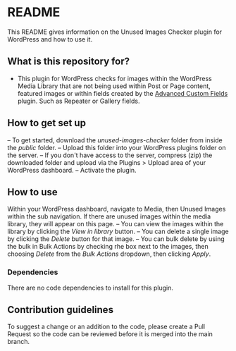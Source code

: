 # README #

This README gives information on the Unused Images Checker plugin for WordPress and how to use it.

## What is this repository for? ##

* This plugin for WordPress checks for images within the WordPress Media Library that are not being used within Post or Page content, featured images or within fields created by the [Advanced Custom Fields](https://www.advancedcustomfields.com/) plugin. Such as Repeater or Gallery fields.

## How to get set up ##

– To get started, download the *unused-images-checker* folder from inside the *public* folder.
– Upload this folder into your WordPress plugins folder on the server.
– If you don't have access to the server, compress (zip) the downloaded folder and upload via the Plugins > Upload area of your WordPress dashboard.
– Activate the plugin.

## How to use ##

Within your WordPress dashboard, navigate to Media, then Unused Images within the sub navigation.
If there are unused images within the media library, they will appear on this page.
– You can view the images within the library by clicking the *View in library* button.
– You can delete a single image by clicking the *Delete* button for that image.
– You can bulk delete by using the bulk in Bulk Actions by checking rhe box next to the images, then choosing *Delete* from the *Bulk Actions* dropdown, then clicking *Apply*.

### Dependencies ###

There are no code dependencies to install for this plugin.

## Contribution guidelines ##

To suggest a change or an addition to the code, please create a Pull Request so the code can be reviewed before it is merged into the main branch.

